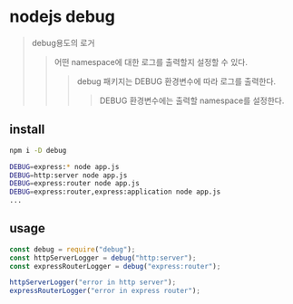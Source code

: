 # nodejs debug

> debug용도의 로거
>
> > 어떤 namespace에 대한 로그를 출력할지 설정할 수 있다.
> >
> > > debug 패키지는 DEBUG 환경변수에 따라 로그를 출력한다.
> > >
> > > > DEBUG 환경변수에는 출력할 namespace를 설정한다.

## install

```sh
npm i -D debug

DEBUG=express:* node app.js
DEBUG=http:server node app.js
DEBUG=express:router node app.js
DEBUG=express:router,express:application node app.js
...
```

## usage

```js
const debug = require("debug");
const httpServerLogger = debug("http:server");
const expressRouterLogger = debug("express:router");

httpServerLogger("error in http server");
expressRouterLogger("error in express router");
```
